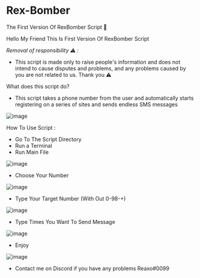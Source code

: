 # Rex-Bomber
The First Version Of RexBomber Script 🔑

Hello My Friend 
This Is First Version Of RexBomber Script

*Removal of responsibility ⚠ :*
* This script is made only to raise people's information and does not intend to cause disputes and problems, and any problems caused by you are not related to us. Thank you ⚠

What does this script do?

* This script takes a phone number from the user and automatically starts registering on a series of sites and sends endless SMS messages 

![image](https://user-images.githubusercontent.com/110986239/200924698-58b8ce89-0d21-4d47-8db8-6a5d5f32bf4c.png)


How To Use Script :

* Go To The Script Directory
* Run a Terminal
* Run Main File

![image](https://user-images.githubusercontent.com/110986239/200924898-405c30bd-ab66-401f-816a-5ab7cf73929f.png)

* Choose Your Number

![image](https://user-images.githubusercontent.com/110986239/200925237-615f5494-6451-463e-81e3-6394448ccd57.png)

* Type Your Target Number (With Out 0-98-+)

![image](https://user-images.githubusercontent.com/110986239/200925297-769cc611-6e87-4ffe-bb9d-d2cf037a51ab.png)

* Type Times You Want To Send Message

![image](https://user-images.githubusercontent.com/110986239/200925520-99b30342-d289-4892-b13f-d3445634314f.png)

* Enjoy 

![image](https://user-images.githubusercontent.com/110986239/200925832-636131af-438b-4540-8b52-a819c68f022d.png)

* Contact me on Discord if you have any problems Reaxo#0099

